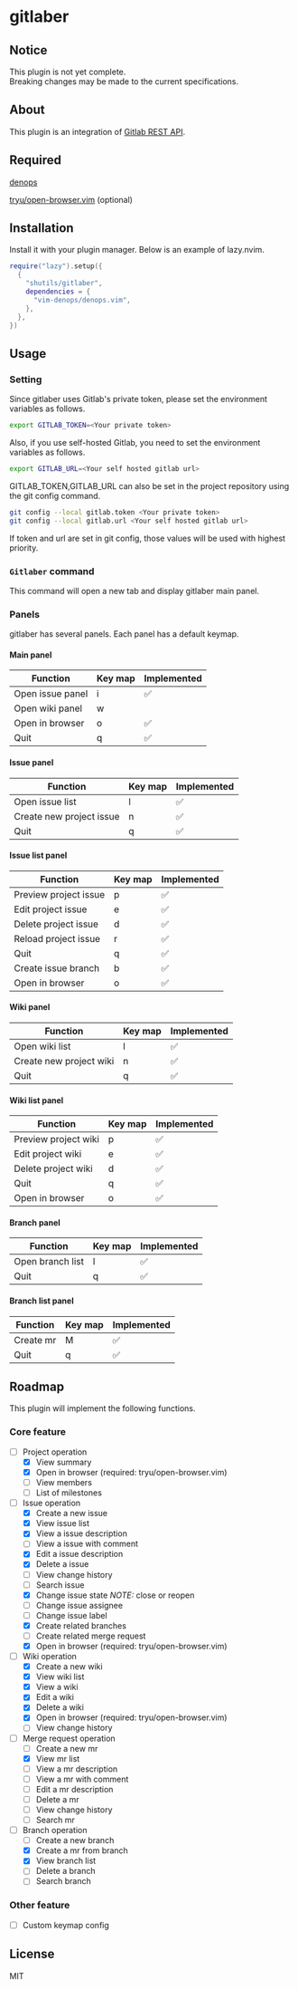 # gitlaber

## Notice

This plugin is not yet complete.  
Breaking changes may be made to the current specifications.

## About

This plugin is an integration of [Gitlab REST API](https://docs.gitlab.com/ee/api/rest/).

## Required

[denops](https://github.com/vim-denops/denops.vim)

[tryu/open-browser.vim](https://github.com/tyru/open-browser.vim) (optional)

## Installation

Install it with your plugin manager. Below is an example of lazy.nvim.

```lua
require("lazy").setup({
  {
    "shutils/gitlaber",
    dependencies = {
      "vim-denops/denops.vim",
    },
  },
})
```

## Usage

### Setting

Since gitlaber uses Gitlab's private token, please set the environment variables as follows.

```sh
export GITLAB_TOKEN=<Your private token>
```

Also, if you use self-hosted Gitlab, you need to set the environment variables as follows.

```sh
export GITLAB_URL=<Your self hosted gitlab url>
```

GITLAB_TOKEN,GITLAB_URL can also be set in the project repository using the git config command.

```sh
git config --local gitlab.token <Your private token>
git config --local gitlab.url <Your self hosted gitlab url>
```

If token and url are set in git config, those values will be used with highest priority.

### `Gitlaber` command

This command will open a new tab and display gitlaber main panel.

### Panels

gitlaber has several panels.
Each panel has a default keymap.

#### Main panel

| Function         | Key map | Implemented        |
| ---------------- | ------- | ------------------ |
| Open issue panel | i       | :white_check_mark: |
| Open wiki panel  | w       |                    |
| Open in browser  | o       | :white_check_mark: |
| Quit             | q       | :white_check_mark: |

#### Issue panel

| Function                 | Key map | Implemented        |
| ------------------------ | ------- | ------------------ |
| Open issue list          | l       | :white_check_mark: |
| Create new project issue | n       | :white_check_mark: |
| Quit                     | q       | :white_check_mark: |

#### Issue list panel

| Function              | Key map | Implemented        |
| --------------------- | ------- | ------------------ |
| Preview project issue | p       | :white_check_mark: |
| Edit project issue    | e       | :white_check_mark: |
| Delete project issue  | d       | :white_check_mark: |
| Reload project issue  | r       | :white_check_mark: |
| Quit                  | q       | :white_check_mark: |
| Create issue branch   | b       | :white_check_mark: |
| Open in browser       | o       | :white_check_mark: |

#### Wiki panel

| Function                | Key map | Implemented        |
| ----------------------- | ------- | ------------------ |
| Open wiki list          | l       | :white_check_mark: |
| Create new project wiki | n       | :white_check_mark: |
| Quit                    | q       | :white_check_mark: |

#### Wiki list panel

| Function             | Key map | Implemented        |
| -------------------- | ------- | ------------------ |
| Preview project wiki | p       | :white_check_mark: |
| Edit project wiki    | e       | :white_check_mark: |
| Delete project wiki  | d       | :white_check_mark: |
| Quit                 | q       | :white_check_mark: |
| Open in browser      | o       | :white_check_mark: |

#### Branch panel

| Function         | Key map | Implemented        |
| ---------------- | ------- | ------------------ |
| Open branch list | l       | :white_check_mark: |
| Quit             | q       | :white_check_mark: |

#### Branch list panel

| Function  | Key map | Implemented        |
| --------- | ------- | ------------------ |
| Create mr | M       | :white_check_mark: |
| Quit      | q       | :white_check_mark: |

## Roadmap

This plugin will implement the following functions.

### Core feature

- [ ] Project operation
  - [x] View summary
  - [x] Open in browser (required: tryu/open-browser.vim)
  - [ ] View members
  - [ ] List of milestones
- [ ] Issue operation
  - [x] Create a new issue
  - [x] View issue list
  - [x] View a issue description
  - [ ] View a issue with comment
  - [x] Edit a issue description
  - [x] Delete a issue
  - [ ] View change history
  - [ ] Search issue
  - [x] Change issue state _NOTE:_ close or reopen
  - [ ] Change issue assignee
  - [ ] Change issue label
  - [x] Create related branches
  - [ ] Create related merge request
  - [x] Open in browser (required: tryu/open-browser.vim)
- [ ] Wiki operation
  - [x] Create a new wiki
  - [x] View wiki list
  - [x] View a wiki
  - [x] Edit a wiki
  - [x] Delete a wiki
  - [x] Open in browser (required: tryu/open-browser.vim)
  - [ ] View change history
- [ ] Merge request operation
  - [ ] Create a new mr
  - [x] View mr list
  - [ ] View a mr description
  - [ ] View a mr with comment
  - [ ] Edit a mr description
  - [ ] Delete a mr
  - [ ] View change history
  - [ ] Search mr
- [ ] Branch operation
  - [ ] Create a new branch
  - [x] Create a mr from branch
  - [x] View branch list
  - [ ] Delete a branch
  - [ ] Search branch

### Other feature

- [ ] Custom keymap config

## License

MIT
